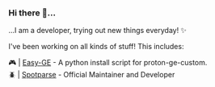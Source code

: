 ### Hi there 👋...

...I am a developer, trying out new things everyday! ✨<br>

I've been working on all kinds of stuff! This includes:

🎮 | [Easy-GE](https://github.com/alexklann/easy-ge) - A python install script for proton-ge-custom.  
🪲 | [Spotparse](https://github.com/MaxiStrigl/Spotparse) - Official Maintainer and Developer
